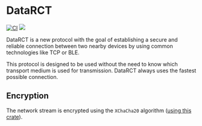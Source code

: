 # DataRCT

[![CI](https://github.com/julian-baumann/data-rct/actions/workflows/ci.yml/badge.svg)](https://github.com/julian-baumann/data-rct/actions/workflows/ci.yml)
![](https://www.repostatus.org/badges/latest/wip.svg)

DataRCT is a new protocol with the goal of establishing a secure and reliable connection between two nearby devices by using common technologies like TCP or BLE.

This protocol is designed to be used without the need to know which transport medium is used for transmission. DataRCT always uses the fastest possible connection.

## Encryption

The network stream is encrypted using the `XChaCha20` algorithm ([using this crate](https://crates.io/crates/chacha20)).